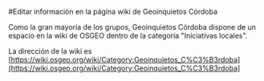 #Editar información en la página wiki de Geoinquietos Córdoba

Como la gran mayoría de los grupos, Geoinquietos Córdoba dispone de un espacio en la wiki de OSGEO dentro de la categoría "Iniciativas locales".

La dirección de la wiki es [https://wiki.osgeo.org/wiki/Category:Geoinquietos_C%C3%B3rdoba](https://wiki.osgeo.org/wiki/Category:Geoinquietos_C%C3%B3rdoba]
